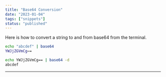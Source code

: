 ```yaml
---
title: "Base64 Conversion"
date: "2023-01-04"
tags: ["snippets"]
status: "published"
---
```


Here is how to convert a string to and from base64 from the terminal.

```bash
echo "abcdef" | base64
YWJjZGVmCg==

echo YWJjZGVmCg== | base64 -d
abcdef
```

---

